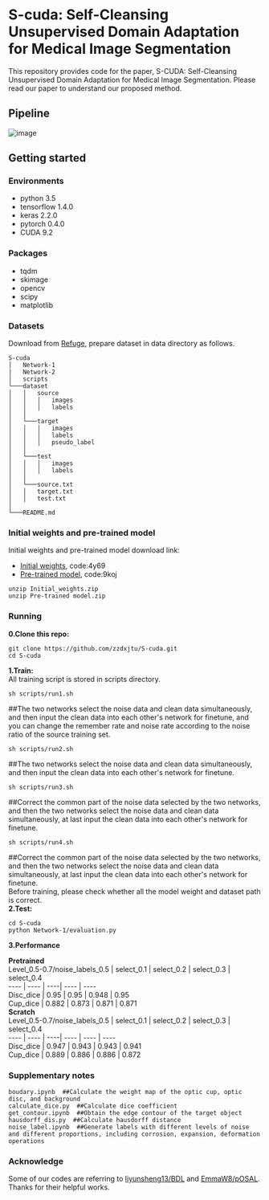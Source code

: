 # S-cuda: Self-Cleansing Unsupervised Domain Adaptation for Medical Image Segmentation
This repository provides code for the paper, S-CUDA: Self-Cleansing Unsupervised Domain Adaptation for Medical Image Segmentation. Please read our paper to understand our proposed method.
## Pipeline
![image](https://user-images.githubusercontent.com/38779372/110201691-84edaa00-7e9f-11eb-94bb-1043dc82eba7.png)
## Getting started
### Environments
* python 3.5
* tensorflow 1.4.0
* keras 2.2.0
* pytorch 0.4.0
* CUDA 9.2
### Packages
* tqdm
* skimage
* opencv
* scipy
* matplotlib
### Datasets
Download from [Refuge](https://refuge.grand-challenge.org/), prepare dataset in data directory as follows.
```
S-cuda
│   Network-1
|   Network-2
│   scripts
└───dataset
│   │   source
│   │   │   images
│   │   │   labels
│   │
│   └───target
│   │   │   images
│   │   │   labels
│   │   │   pseudo_label 
│   │ 
│   └───test
│   │   │   images
│   │   │   labels
│   │
│   └───source.txt
│   │   target.txt
│   │   test.txt
│        
└───README.md
```
### Initial weights and pre-trained model
Initial weights and pre-trained model download link:
* [Initial weights](https://pan.baidu.com/s/1EUfmEAyUn6NdBbJ7Pq8C_Q), code:4y69
* [Pre-trained model](https://pan.baidu.com/s/1R05swgfBVpXSscVI07mxpg), code:9koj
```
unzip Initial_weights.zip 
unzip Pre-trained model.zip 
```
### Running
__0.Clone this repo:__  
```
git clone https://github.com/zzdxjtu/S-cuda.git
cd S-cuda
```
__1.Train:__  
All training script is stored in scripts directory.
```
sh scripts/run1.sh  
```
##The two networks select the noise data and clean data simultaneously, and then input the clean data into each other's network for finetune, and you can change the remember rate and noise rate according to the noise ratio of the source training set.
```
sh scripts/run2.sh  
```
##The two networks select the noise data and clean data simultaneously, and then input the clean data into each other's network for finetune.
```
sh scripts/run3.sh  
```
##Correct the common part of the noise data selected by the two networks, and then the two networks select the noise data and clean data simultaneously, at last input the clean data into each other's network for finetune.
```
sh scripts/run4.sh  
```
##Correct the common part of the noise data selected by the two networks, and then the two networks select the noise data and clean data simultaneously, at last input the clean data into each other's network for finetune.  
Before training, please check whether all the model weight and dataset path is correct.  
__2.Test:__  
```
cd S-cuda
python Network-1/evaluation.py
```
__3.Performance__  

**Pretrained**  
Level_0.5-0.7/noise_labels_0.5 | select_0.1 | select_0.2 | select_0.3 | select_0.4  
---- | ---- | ----| ---- | ----  
Disc_dice | 0.95 | 0.95 | 0.948 | 0.95  
Cup_dice | 0.882 | 0.873 | 0.871 | 0.871    
**Scratch**  
Level_0.5-0.7/noise_labels_0.5 | select_0.1 | select_0.2 | select_0.3 | select_0.4   
---- | ---- | ----| ---- | ---- | ----  
Disc_dice | 0.947 | 0.943 | 0.943 | 0.941  
Cup_dice | 0.889 | 0.886 | 0.886 | 0.872  
### Supplementary notes  
```
boudary.ipynb  ##Calculate the weight map of the optic cup, optic disc, and background  
calculate_dice.py  ##Calculate dice coefficient  
get_contour.ipynb  ##Obtain the edge contour of the target object  
hausdorff_dis.py  ##Calculate hausdorff distance  
noise_label.ipynb  ##Generate labels with different levels of noise and different proportions, including corrosion, expansion, deformation operations
```
### Acknowledge  
Some of our codes are referring to [liyunsheng13/BDL](https://github.com/liyunsheng13/BDL) and [EmmaW8/pOSAL](https://github.com/EmmaW8/pOSAL). Thanks for their helpful works.
